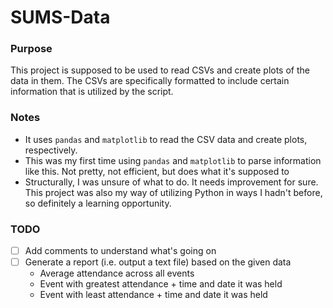 # SUMS-Data

### Purpose

This project is supposed to be used to read CSVs and create plots of the data in them. The CSVs are specifically formatted to include certain information that is utilized by the script.

### Notes

* It uses `pandas` and `matplotlib` to read the CSV data and create plots, respectively. 
* This was my first time using `pandas` and `matplotlib` to parse information like this. Not pretty, not efficient, but does what it's supposed to
* Structurally, I was unsure of what to do. It needs improvement for sure. This project was also my way of utilizing Python in ways I hadn't before, so definitely a learning opportunity.

### TODO

- [ ] Add comments to understand what's going on
- [ ] Generate a report (i.e. output a text file) based on the given data
  - Average attendance across all events
  - Event with greatest attendance + time and date it was held
  - Event with least attendance + time and date it was held
